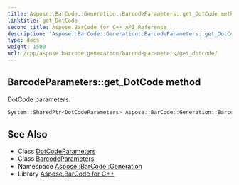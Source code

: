 ```yaml
---
title: Aspose::BarCode::Generation::BarcodeParameters::get_DotCode method
linktitle: get_DotCode
second_title: Aspose.BarCode for C++ API Reference
description: 'Aspose::BarCode::Generation::BarcodeParameters::get_DotCode method. DotCode parameters in C++.'
type: docs
weight: 1500
url: /cpp/aspose.barcode.generation/barcodeparameters/get_dotcode/
---
```

## BarcodeParameters::get_DotCode method


DotCode parameters.

```cpp
System::SharedPtr<DotCodeParameters> Aspose::BarCode::Generation::BarcodeParameters::get_DotCode() const
```

## See Also

* Class [DotCodeParameters](../../dotcodeparameters/)
* Class [BarcodeParameters](../)
* Namespace [Aspose::BarCode::Generation](../../)
* Library [Aspose.BarCode for C++](../../../)
